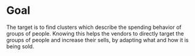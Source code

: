 # Goal
The target is to find clusters which describe the spending behavior of groups of people. Knowing this helps the vendors to directly target the groups of people and increase their sells, by adapting what and how it is being sold. 

